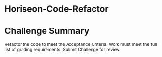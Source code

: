 # Horiseon-Code-Refactor



# Challenge Summary
Refactor the code to meet the Acceptance Criteria. Work must meet the full list of grading requirements. Submit Challenge for review.
